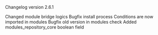 Changelog version 2.6.1
 
Changed module bridge logics
Bugfix install process
Conditions are now imported in modules
Bugfix old version in modules check
Added modules_repository_core boolean field
